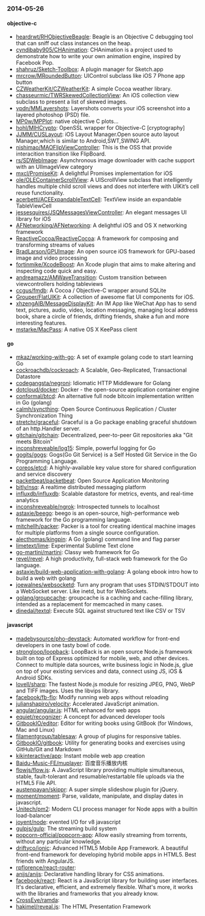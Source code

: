 ### 2014-05-26

#### objective-c
* [heardrwt/RHObjectiveBeagle](https://github.com/heardrwt/RHObjectiveBeagle): Beagle is an Objective C debugging tool that can sniff out class instances on the heap.
* [cyndibaby905/CHAnimation](https://github.com/cyndibaby905/CHAnimation): CHAnimation is a project used to demonstrate how to write your own animation engine, inspired by Facebook Pop.
* [shahruz/Sketch-Toolbox](https://github.com/shahruz/Sketch-Toolbox): A plugin manager for Sketch.app
* [mrcrow/MRoundedButton](https://github.com/mrcrow/MRoundedButton): UIControl subclass like iOS 7 Phone app button
* [CZWeatherKit/CZWeatherKit](https://github.com/CZWeatherKit/CZWeatherKit): A simple Cocoa weather library.
* [chasseurmic/TWRSkewedCollectionView](https://github.com/chasseurmic/TWRSkewedCollectionView): An iOS collection view subclass to present a list of skewed images.
* [vpdn/MMLayershots](https://github.com/vpdn/MMLayershots): Layershots converts your iOS screenshot into a layered photoshop (PSD) file.
* [MP0w/MPPlot](https://github.com/MP0w/MPPlot): native objective C plots...
* [hohl/MIHCrypto](https://github.com/hohl/MIHCrypto): OpenSSL wrapper for Objective-C [cryptography]
* [JJMM/CUSLayout](https://github.com/JJMM/CUSLayout): iOS Layout Manager.Open source auto layout Manager,which is similar to Android,SWT,SWING API. 
* [nishimao/MAOFlipViewController](https://github.com/nishimao/MAOFlipViewController): This is the OSS that provide interacition transition like FlipBoard.
* [rs/SDWebImage](https://github.com/rs/SDWebImage): Asynchronous image downloader with cache support with an UIImageView category
* [mxcl/PromiseKit](https://github.com/mxcl/PromiseKit): A delightful Promises implementation for iOS
* [ole/OLEContainerScrollView](https://github.com/ole/OLEContainerScrollView): A UIScrollView subclass that intelligently handles multiple child scroll views and does not interfere with UIKitʼs cell reuse functionality.
* [acerbetti/ACEExpandableTextCell](https://github.com/acerbetti/ACEExpandableTextCell): TextView inside an expandable TableViewCell
* [jessesquires/JSQMessagesViewController](https://github.com/jessesquires/JSQMessagesViewController): An elegant messages UI library for iOS
* [AFNetworking/AFNetworking](https://github.com/AFNetworking/AFNetworking): A delightful iOS and OS X networking framework
* [ReactiveCocoa/ReactiveCocoa](https://github.com/ReactiveCocoa/ReactiveCocoa): A framework for composing and transforming streams of values
* [BradLarson/GPUImage](https://github.com/BradLarson/GPUImage): An open source iOS framework for GPU-based image and video processing
* [fortinmike/XcodeBoost](https://github.com/fortinmike/XcodeBoost): An Xcode plugin that aims to make altering and inspecting code quick and easy.
* [andreamazz/AMWaveTransition](https://github.com/andreamazz/AMWaveTransition): Custom transition between viewcontrollers holding tableviews
* [ccgus/fmdb](https://github.com/ccgus/fmdb): A Cocoa / Objective-C wrapper around SQLite
* [Grouper/FlatUIKit](https://github.com/Grouper/FlatUIKit): A collection of awesome flat UI components for iOS.
* [xhzengAIB/MessageDisplayKit](https://github.com/xhzengAIB/MessageDisplayKit): An IM App like WeChat App has to send text, pictures, audio, video, location messaging, managing local address book, share a circle of friends, drifting friends, shake a fun and more interesting features.
* [mstarke/MacPass](https://github.com/mstarke/MacPass): A native OS X KeePass client 

#### go
* [mkaz/working-with-go](https://github.com/mkaz/working-with-go): A set of example golang code to start learning Go
* [cockroachdb/cockroach](https://github.com/cockroachdb/cockroach): A Scalable, Geo-Replicated, Transactional Datastore
* [codegangsta/negroni](https://github.com/codegangsta/negroni): Idiomatic HTTP Middleware for Golang
* [dotcloud/docker](https://github.com/dotcloud/docker): Docker - the open-source application container engine
* [conformal/btcd](https://github.com/conformal/btcd): An alternative full node bitcoin implementation written in Go (golang)
* [calmh/syncthing](https://github.com/calmh/syncthing): Open Source Continuous Replication / Cluster Synchronization Thing
* [stretchr/graceful](https://github.com/stretchr/graceful): Graceful is a Go package enabling graceful shutdown of an http.Handler server.
* [gitchain/gitchain](https://github.com/gitchain/gitchain): Decentralized, peer-to-peer Git repositories aka "Git meets Bitcoin"
* [inconshreveable/log15](https://github.com/inconshreveable/log15): Simple, powerful logging for Go
* [gogits/gogs](https://github.com/gogits/gogs): Gogs(Go Git Service) is a Self Hosted Git Service in the Go Programming Language.
* [coreos/etcd](https://github.com/coreos/etcd): A highly-available key value store for shared configuration and service discovery
* [packetbeat/packetbeat](https://github.com/packetbeat/packetbeat): Open Source Application Monitoring
* [bitly/nsq](https://github.com/bitly/nsq): A realtime distributed messaging platform
* [influxdb/influxdb](https://github.com/influxdb/influxdb): Scalable datastore for metrics, events, and real-time analytics
* [inconshreveable/ngrok](https://github.com/inconshreveable/ngrok): Introspected tunnels to localhost
* [astaxie/beego](https://github.com/astaxie/beego): beego is an open-source, high-performance web framework for the Go programming language.
* [mitchellh/packer](https://github.com/mitchellh/packer): Packer is a tool for creating identical machine images for multiple platforms from a single source configuration.
* [alecthomas/kingpin](https://github.com/alecthomas/kingpin): A Go (golang) command line and flag parser
* [limetext/lime](https://github.com/limetext/lime): Experimental Sublime Text clone
* [go-martini/martini](https://github.com/go-martini/martini): Classy web framework for Go
* [revel/revel](https://github.com/revel/revel): A high productivity, full-stack web framework for the Go language.
* [astaxie/build-web-application-with-golang](https://github.com/astaxie/build-web-application-with-golang): A golang ebook intro how to build a web with golang
* [joewalnes/websocketd](https://github.com/joewalnes/websocketd): Turn any program that uses STDIN/STDOUT into a WebSocket server. Like inetd, but for WebSockets. 
* [golang/groupcache](https://github.com/golang/groupcache): groupcache is a caching and cache-filling library, intended as a replacement for memcached in many cases.
* [dinedal/textql](https://github.com/dinedal/textql): Execute SQL against structured text like CSV or TSV

#### javascript
* [madebysource/pho-devstack](https://github.com/madebysource/pho-devstack): Automated workflow for front-end developers in one tasty bowl of code.
* [strongloop/loopback](https://github.com/strongloop/loopback): LoopBack is an open source Node.js framework built on top of Express optimized for mobile, web, and other devices. Connect to multiple data sources, write business logic in Node.js, glue on top of your existing services and data, connect using JS, iOS & Android SDKs.
* [lovell/sharp](https://github.com/lovell/sharp): The fastest Node.js module for resizing JPEG, PNG, WebP and TIFF images. Uses the libvips library.
* [facebook/fb-flo](https://github.com/facebook/fb-flo): Modify running web apps without reloading
* [julianshapiro/velocity](https://github.com/julianshapiro/velocity): Accelerated JavaScript animation.
* [angular/angular.js](https://github.com/angular/angular.js): HTML enhanced for web apps
* [equiet/recognizer](https://github.com/equiet/recognizer): A concept for advanced developer tools
* [GitbookIO/editor](https://github.com/GitbookIO/editor): Editor for writing books using GitBook (for Windows, Mac and Linux)
* [filamentgroup/tablesaw](https://github.com/filamentgroup/tablesaw): A group of plugins for responsive tables.
* [GitbookIO/gitbook](https://github.com/GitbookIO/gitbook): Utility for generating books and exercises using GitHub/Git and Markdown
* [kikinteractive/app](https://github.com/kikinteractive/app): Instant mobile web app creation
* [Baidu-Music-FE/muplayer](https://github.com/Baidu-Music-FE/muplayer): 百度音乐播放内核
* [flowjs/flow.js](https://github.com/flowjs/flow.js): A JavaScript library providing multiple simultaneous, stable, fault-tolerant and resumable/restartable file uploads via the HTML5 File API.
* [austenpayan/skippr](https://github.com/austenpayan/skippr): A super simple slideshow plugin for jQuery.
* [moment/moment](https://github.com/moment/moment): Parse, validate, manipulate, and display dates in javascript.
* [Unitech/pm2](https://github.com/Unitech/pm2): Modern CLI process manager for Node apps with a builtin load-balancer
* [joyent/node](https://github.com/joyent/node): evented I/O for v8 javascript
* [gulpjs/gulp](https://github.com/gulpjs/gulp): The streaming build system
* [popcorn-official/popcorn-app](https://github.com/popcorn-official/popcorn-app): Allow easily streaming from torrents, without any particular knowledge.
* [driftyco/ionic](https://github.com/driftyco/ionic): Advanced HTML5 Mobile App Framework. A beautiful front-end framework for developing hybrid mobile apps in HTML5. Best friends with AngularJS.
* [rpflorence/react-router](https://github.com/rpflorence/react-router): 
* [anijs/anijs](https://github.com/anijs/anijs): Declarative handling library for CSS animations.
* [facebook/react](https://github.com/facebook/react): React is a JavaScript library for building user interfaces. It's declarative, efficient, and extremely flexible. What's more, it works with the libraries and frameworks that you already know.
* [CrossEye/ramda](https://github.com/CrossEye/ramda): 
* [hakimel/reveal.js](https://github.com/hakimel/reveal.js): The HTML Presentation Framework

